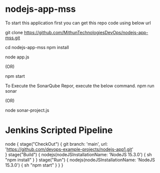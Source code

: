 # nodejs-app-mss

To start this application first you can get this repo code using below url

git clone https://github.com/MithunTechnologiesDevOps/nodejs-app-mss.git

cd nodejs-app-mss
npm install

node app.js 

(OR) 

npm start

To Execute the SonarQube Repor, execute the below command.
npm run sonar

(OR) 

node sonar-project.js

# Jenkins Scripted Pipeline 
node
{
	stage("CheckOut")
	{
		git branch: 'main', url: 'https://github.com/devops-example-projects/nodejs-app1.git'	
	}
	stage("Build")
	{
		nodejs(nodeJSInstallationName: 'NodeJS 15.3.0')
		{
			sh "npm install"
		}
	}
	stage("Run")
	{
		nodejs(nodeJSInstallationName: 'NodeJS 15.3.0')
		{
			sh "npm start"
		}
	}
}
